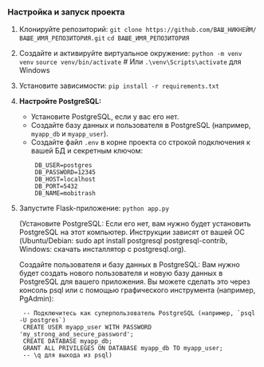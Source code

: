 ### Настройка и запуск проекта

1. Клонируйте репозиторий:
   `git clone https://github.com/ВАШ_НИКНЕЙМ/ВАШЕ_ИМЯ_РЕПОЗИТОРИЯ.git`
   `cd ВАШЕ_ИМЯ_РЕПОЗИТОРИЯ`

2. Создайте и активируйте виртуальное окружение:
   `python -m venv venv`
   `source venv/bin/activate` # Или `.\venv\Scripts\activate` для Windows

3. Установите зависимости:
   `pip install -r requirements.txt`

4. **Настройте PostgreSQL:**
   * Установите PostgreSQL, если у вас его нет.
   * Создайте базу данных и пользователя в PostgreSQL (например, `myapp_db` и `myapp_user`).
   * Создайте файл `.env` в корне проекта со строкой подключения к вашей БД и секретным ключом:
     ```
      DB_USER=postgres
      DB_PASSWORD=12345
      DB_HOST=localhost
      DB_PORT=5432
      DB_NAME=mobitrash
     ```

5. Запустите Flask-приложение:
   `python app.py`

   (Установите PostgreSQL: Если его нет, вам нужно будет установить PostgreSQL на этот компьютер. Инструкции зависят от вашей ОС (Ubuntu/Debian: sudo apt install postgresql postgresql-contrib, Windows: скачать инсталлятор с postgresql.org).

    Создайте пользователя и базу данных в PostgreSQL: Вам нужно будет создать нового пользователя и новую базу данных в PostgreSQL для вашего приложения. Вы можете сделать это через консоль psql или с помощью графического инструмента (например, PgAdmin):
    
        -- Подключитесь как суперпользователь PostgreSQL (например, `psql -U postgres`)
        CREATE USER myapp_user WITH PASSWORD 'my_strong_and_secure_password';
        CREATE DATABASE myapp_db;
        GRANT ALL PRIVILEGES ON DATABASE myapp_db TO myapp_user;
        -- \q для выхода из psql)